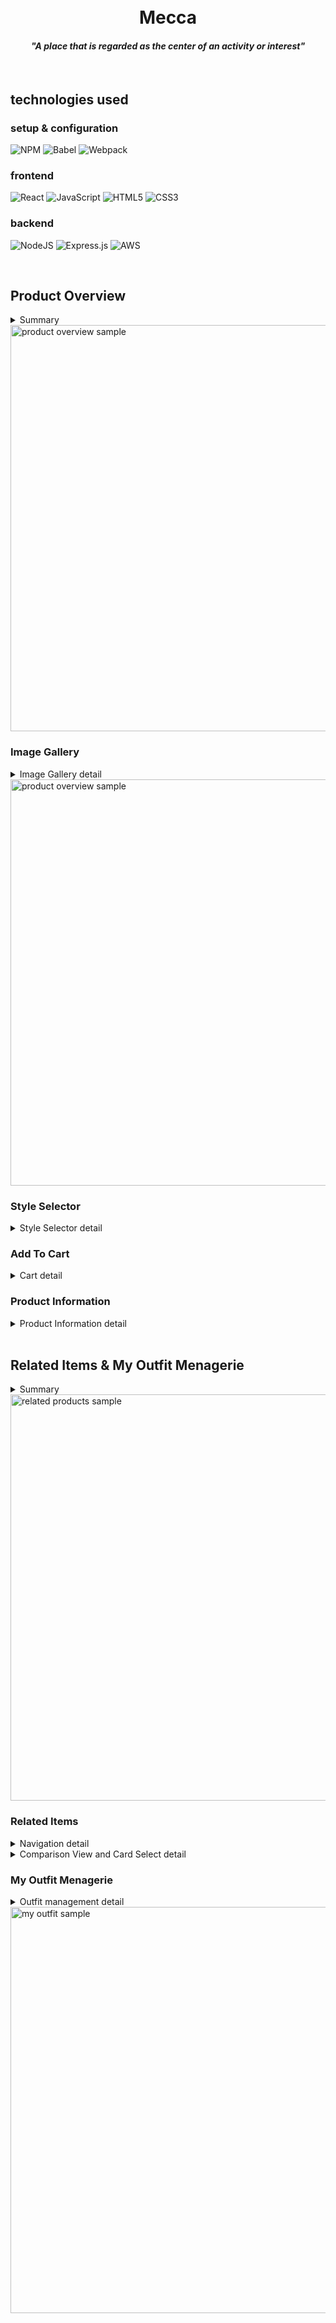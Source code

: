 <h1 align="center">
  <br>
    Mecca
    <h4 align="center">
        <i>"A place that is regarded as the center of an activity or interest"</i>
      <br>
    </h4>
    <br>
</h1>

## technologies used

### setup & configuration
![NPM](https://img.shields.io/badge/NPM-%23CB3837.svg?style=for-the-badge&logo=npm&logoColor=white)
![Babel](https://img.shields.io/badge/Babel-F9DC3e?style=for-the-badge&logo=babel&logoColor=black)
![Webpack](https://img.shields.io/badge/webpack-%238DD6F9.svg?style=for-the-badge&logo=webpack&logoColor=black)

### frontend
![React](https://img.shields.io/badge/react-%2320232a.svg?style=for-the-badge&logo=react&logoColor=%2361DAFB)
![JavaScript](https://img.shields.io/badge/javascript-%23323330.svg?style=for-the-badge&logo=javascript&logoColor=%23F7DF1E)
![HTML5](https://img.shields.io/badge/html5-%23E34F26.svg?style=for-the-badge&logo=html5&logoColor=white)
![CSS3](https://img.shields.io/badge/css3-%231572B6.svg?style=for-the-badge&logo=css3&logoColor=white)

### backend
![NodeJS](https://img.shields.io/badge/node.js-6DA55F?style=for-the-badge&logo=node.js&logoColor=white)
![Express.js](https://img.shields.io/badge/express.js-%23404d59.svg?style=for-the-badge&logo=express&logoColor=%2361DAFB)
![AWS](https://img.shields.io/badge/AWS-%23FF9900.svg?style=for-the-badge&logo=amazon-aws&logoColor=white)

<br>

## Product Overview

<details>
<summary>Summary</summary>
<br>
<ul>
  <li>Renders general information about the product</li>
  <li>Styles displayed as thumbnails, user can toggle between them</li>
  <li>Dropdowns for size and quantity selection</li>
  <li>Photo gallery shows product images specific to selected style.</li>
  <li>Gallery updates with new style, allows zooming and browsing</li>
</ul>
</details>
<img width="650" alt="product overview sample" src="https://user-images.githubusercontent.com/19434669/218284573-293a273e-12de-41a7-9989-c348019452f5.png">

### Image Gallery
<details>
<summary>Image Gallery detail</summary>
<br>
<ul>
  <li>Default image gallery view: main image with thumbnail list on the side.</li>
  <li>Expanded image gallery overlays item detail page, similar functionality as default view.</li>
  <li>Clicking image opens expanded view, clicking main image zooms 2.5 times in expanded view.</li>
  <li>User can scroll forward/backward through thumbnail images.</li>
</ul>
</details>
<img width="650" alt="product overview sample" src="https://user-images.githubusercontent.com/19434669/218281539-056a923c-0756-42d6-8d09-9445055288cb.png">

### Style Selector
<details>
<summary>Style Selector detail</summary>
<br>
<ul>
  <li>User can toggle between product styles displayed as thumbnails.</li>
  <li>Current selection indicated by checkmark overlay on corresponding thumbnail.</li>
  <img width="300" alt="product overview sample" src="https://user-images.githubusercontent.com/19434669/218281657-341f2ef3-a840-41d2-899c-4dd2bb3a05cc.png">
</ul>
</details>


### Add To Cart
<details>
<summary>Cart detail</summary>
<br>
<ul>
  <li>First dropdown lists available sizes for selected style.</li>
  <li>Second dropdown selects quantity of selected style/size.</li>
  <img width="300" alt="product overview sample" src="https://user-images.githubusercontent.com/19434669/218281913-612f0c9a-47ae-413c-88f2-9808a50b99b5.png">
</ul>
</details>


### Product Information
<details>
<summary>Product Information detail</summary>
<br>
<ul>
  <li>General information about the product will be displayed at the top of the Overview</li>
  <li>Link for "Read all [#] reviews" next to star rating, clicking scrolls to Ratings & Reviews.</li>
  <li>Buttons allow sharing on Facebook, Twitter, and Pinterest.</li>
  <img width="300" alt="product overview sample" src="https://user-images.githubusercontent.com/19434669/218281994-8ef141a5-aafb-4e88-9bfa-b85ff8913f15.png">
</ul>
</details>


<br>

## Related Items & My Outfit Menagerie

<details>
<summary>Summary</summary>
<br>
<ul>
  <li>Renders information about each product related to current item in product overview</li>
  <li>Navigation via carousel buttons</li>
  <li>Clicking a product card sets it as new overview</li>
  <li>Compare current item with individual product card</li>
  <li>Store personal favorites in “My Outfit Menagerie”</li>
</ul>
</details>

<img width="650" alt="related products sample" src="https://user-images.githubusercontent.com/112882051/218277715-bf18f0cb-0963-4029-afdf-a032ee48e941.png">

### Related Items

<details>
<summary>Navigation detail</summary>
<br>
<ul>
  <li>Arrow buttons navigate through product cards</li>
  <li>Currently-selected product card is highlighted with thematic color</li>
  <li>When at far-left or far-right edges of container, click will loop user back to beginning/end of carousel</li>
</ul>
</details>

<details>
<summary>Comparison View and Card Select detail</summary>
<ul>
  <li>Product card’s action button opens a modal populated with all review data, 
    <br>comparing current product card and current product overview item</li>
<img width="300" alt="comparison modal sample" src="https://user-images.githubusercontent.com/112882051/218294667-b06d6ac8-b85b-42d5-a40e-14d16db137d6.png">
  <li>Clicking a product card will:
    <ul>
      <li>load it to the product overview</li>
      <li>repopulate carousel with items related to said product</li>
      <li>focus user attention on newly rendered overview</li>
    </ul>
  </li>
</ul>
</details>

### My Outfit Menagerie

<details>
<summary>Outfit management detail</summary>
<br>
<ul>
  <li>Product displayed in product overview is added to My Outfit Menagerie upon clicking "Add current product"</li>
  <li>Same item cannot be added repeatedly, but differing styles of same item can be added</li>
  <li>Items can be deleted on click of action button</li>
  <li>Items in "My Outfit" are stored in local browser storage for user-specific rendering</li>
<ul>
</details>

<img width="650" alt="my outfit sample" src="https://user-images.githubusercontent.com/112882051/218277806-b896af73-1fd3-45e1-9c18-cd7de5fd818c.png">

<br>
